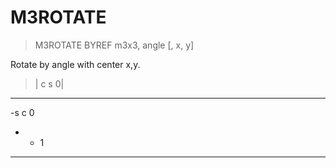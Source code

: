 # M3ROTATE

> M3ROTATE BYREF m3x3, angle [, x, y]

Rotate by angle with center x,y.


> |  c  s  0|
--------- 
-s  c  0
*  *  1
--------- 


